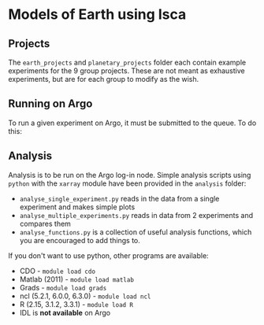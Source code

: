 # Models of Earth using Isca

## Projects

The `earth_projects` and `planetary_projects` folder each contain example experiments for the 9 group projects. These are not meant as exhaustive experiments, but are for each group to modify as the wish.

## Running on Argo

To run a given experiment on Argo, it must be submitted to the queue. To do this:

## Analysis

Analysis is to be run on the Argo log-in node. Simple analysis scripts using `python` with the `xarray` module have been provided in the `analysis` folder:

* `analyse_single_experiment.py` reads in the data from a single experiment and makes simple plots
* `analyse_multiple_experiments.py` reads in data from 2 experiments and compares them
* `analyse_functions.py` is a collection of useful analysis functions, which you are encouraged to add things to.

If you don't want to use python, other programs are available:

* CDO - `module load cdo`
* Matlab (2011) - `module load matlab`
* Grads - `module load grads`
* ncl (5.2.1, 6.0.0, 6.3.0) - `module load ncl`
* R (2.15, 3.1.2, 3.3.1) - `module load R`
* IDL is **not available** on Argo